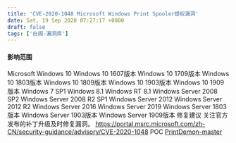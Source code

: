 ```yaml
---
title: 'CVE-2020-1048 Microsoft Windows Print Spooler提权漏洞'
date: Sat, 19 Sep 2020 07:27:17 +0000
draft: false
tags: ['白阁-漏洞库']
---
```


#### 影响范围

Microsoft Windows 10 Windows 10 1607版本 Windows 10 1709版本 Windows 10 1803版本 Windows 10 1809版本 Windows 10 1903版本 Windows 10 1909版本 Windows 7 SP1 Windows 8.1 Windows RT 8.1 Windows Server 2008 SP2 Windows Server 2008 R2 SP1 Windows Server 2012 Windows Server 2012 R2 Windows Server 2016 Windows Server 2019 Windows Server 1803版本 Windows Server 1903版本 Windows Server 1909版本 修复建议 关注官方发布的补丁升级及时修复漏洞。 https://portal.msrc.microsoft.com/zh-CN/security-guidance/advisory/CVE-2020-1048 POC [PrintDemon-master](https://www.bylibrary.cn/wp-content/uploads/2020/09/PrintDemon-master.zip)